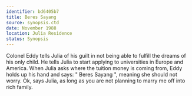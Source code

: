 ```yaml
---
identifier: bd6405b7
title: Beres Sayang
source: synopsis.ctd 
date: November 1988
location: Julia Residence
status: Synopsis
---
```

Colonel Eddy tells Julia of his guilt in not being able to fulfill the
dreams of his only child. He tells Julia to start applying to
universities in Europe and America. When Julia asks where the tuition
money is coming from, Eddy holds up his hand and says: \" Beres Sayang
\", meaning she should not worry. Ok, says Julia, as long as you are not
planning to marry me off into rich family.
